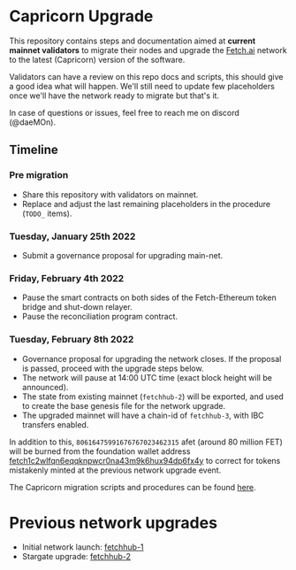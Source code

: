 # Capricorn Upgrade  

This repository contains steps and documentation aimed at **current mainnet validators** to migrate their nodes and upgrade the [Fetch.ai](https://fetch.ai) network to the latest (Capricorn) version of the software.

Validators can have a review on this repo docs and scripts, this should give a good idea what will happen. 
We'll still need to update few placeholders once we'll have the network ready to migrate but that's it.

In case of questions or issues, feel free to reach me on discord (@daeMOn).

## Timeline

### Pre migration

- Share this repository with validators on mainnet.
- Replace and adjust the last remaining placeholders in the procedure (`TODO_` items).

### Tuesday, January 25th 2022

- Submit a governance proposal for upgrading main-net.

### Friday, February 4th 2022

- Pause the smart contracts on both sides of the Fetch-Ethereum token bridge and shut-down relayer.
- Pause the reconciliation program contract.

### Tuesday, February 8th 2022

- Governance proposal for upgrading the network closes. If the proposal is passed, proceed with the upgrade steps below.
- The network will pause at 14:00 UTC time (exact block height will be announced).
- The state from existing mainnet (`fetchhub-2`) will be exported, and used to create the base genesis file for the network upgrade.
- The upgraded mainnet will have a chain-id of `fetchhub-3`, with IBC transfers enabled.

In addition to this, `80616475991676767023462315` afet (around 80 million FET) will be burned from the foundation wallet address [fetch1c2wlfqn6eqqknpwcr0na43m9k6hux94dp6fx4y](https://explore-fetchhub.fetch.ai/account/fetch1c2wlfqn6eqqknpwcr0na43m9k6hux94dp6fx4y) to correct for tokens mistakenly minted at the previous network upgrade event.

The Capricorn migration scripts and procedures can be found [here](./fetchhub-3/).

# Previous network upgrades

- Initial network launch: [fetchhub-1](./archive/fetchhub-1)
- Stargate upgrade: [fetchhub-2](./archive/fetchhub-2)
